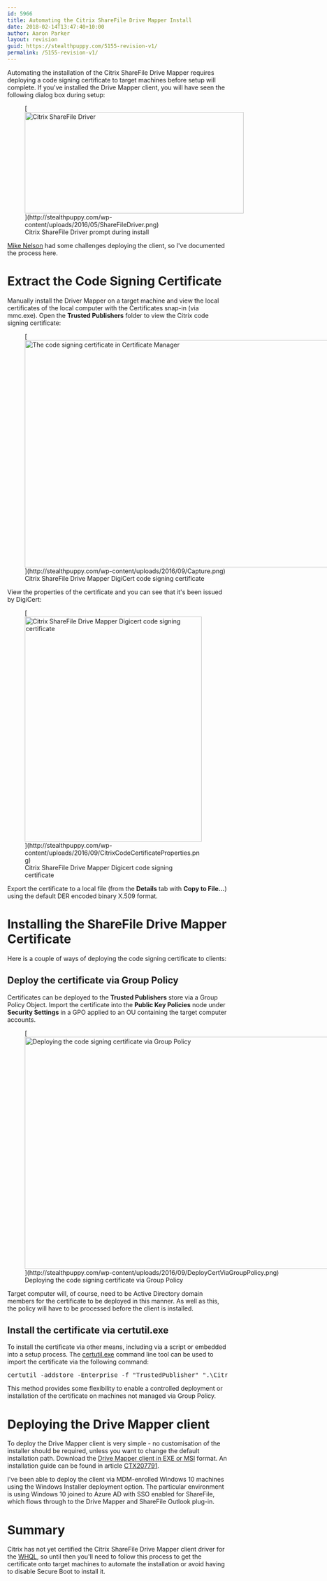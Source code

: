 ```yaml
---
id: 5966
title: Automating the Citrix ShareFile Drive Mapper Install
date: 2018-02-14T13:47:40+10:00
author: Aaron Parker
layout: revision
guid: https://stealthpuppy.com/5155-revision-v1/
permalink: /5155-revision-v1/
---
```

Automating the installation of the Citrix ShareFile Drive Mapper requires deploying a code signing certificate to target machines before setup will complete. If you've installed the Drive Mapper client, you will have seen the following dialog box during setup:

<figure id="attachment_4416" aria-describedby="caption-attachment-4416" style="width: 501px" class="wp-caption alignnone">[<img class="size-full wp-image-4416" src="http://stealthpuppy.com/wp-content/uploads/2016/05/ShareFileDriver.png" alt="Citrix ShareFile Driver" width="501" height="232" srcset="https://stealthpuppy.com/wp-content/uploads/2016/05/ShareFileDriver.png 501w, https://stealthpuppy.com/wp-content/uploads/2016/05/ShareFileDriver-150x69.png 150w, https://stealthpuppy.com/wp-content/uploads/2016/05/ShareFileDriver-300x139.png 300w" sizes="(max-width: 501px) 100vw, 501px" />](http://stealthpuppy.com/wp-content/uploads/2016/05/ShareFileDriver.png)<figcaption id="caption-attachment-4416" class="wp-caption-text">Citrix ShareFile Driver prompt during install</figcaption></figure>

[Mike Nelson](https://twitter.com/nelmedia)&nbsp;had some challenges deploying the client, so I've documented the process here.

# Extract the Code Signing Certificate

Manually install the Driver Mapper on a target machine and view the local certificates of the local computer with the Certificates snap-in (via mmc.exe). Open the **Trusted Publishers** folder to view the Citrix code signing certificate:

<figure id="attachment_5158" aria-describedby="caption-attachment-5158" style="width: 982px" class="wp-caption alignnone">[<img class="wp-image-5158 size-full" src="http://stealthpuppy.com/wp-content/uploads/2016/09/Capture.png" alt="The code signing certificate in Certificate Manager" width="982" height="520" srcset="https://stealthpuppy.com/wp-content/uploads/2016/09/Capture.png 982w, https://stealthpuppy.com/wp-content/uploads/2016/09/Capture-150x79.png 150w, https://stealthpuppy.com/wp-content/uploads/2016/09/Capture-300x159.png 300w, https://stealthpuppy.com/wp-content/uploads/2016/09/Capture-768x407.png 768w" sizes="(max-width: 982px) 100vw, 982px" />](http://stealthpuppy.com/wp-content/uploads/2016/09/Capture.png)<figcaption id="caption-attachment-5158" class="wp-caption-text">Citrix ShareFile Drive Mapper DigiCert code signing certificate</figcaption></figure>

View the properties of the certificate and you can see that it's been issued by DigiCert:

<figure id="attachment_5159" aria-describedby="caption-attachment-5159" style="width: 405px" class="wp-caption alignnone">[<img class="size-full wp-image-5159" src="http://stealthpuppy.com/wp-content/uploads/2016/09/CitrixCodeCertificateProperties.png" alt="Citrix ShareFile Drive Mapper Digicert code signing certificate" width="405" height="515" srcset="https://stealthpuppy.com/wp-content/uploads/2016/09/CitrixCodeCertificateProperties.png 405w, https://stealthpuppy.com/wp-content/uploads/2016/09/CitrixCodeCertificateProperties-118x150.png 118w, https://stealthpuppy.com/wp-content/uploads/2016/09/CitrixCodeCertificateProperties-236x300.png 236w" sizes="(max-width: 405px) 100vw, 405px" />](http://stealthpuppy.com/wp-content/uploads/2016/09/CitrixCodeCertificateProperties.png)<figcaption id="caption-attachment-5159" class="wp-caption-text">Citrix ShareFile Drive Mapper Digicert code signing certificate</figcaption></figure>

Export the certificate to a local file (from the **Details** tab with **Copy to File&#8230;**) using the default DER encoded binary X.509 format.

# Installing the ShareFile Drive Mapper Certificate

Here is&nbsp;a couple of ways of deploying the code signing certificate to clients:

## Deploy the certificate via Group Policy

Certificates can be deployed to the **Trusted Publishers** store via a Group Policy Object. Import the certificate into the **Public Key Policies** node under **Security Settings**&nbsp;in a GPO applied to an OU containing the target computer accounts.

<figure id="attachment_5160" aria-describedby="caption-attachment-5160" style="width: 1024px" class="wp-caption alignnone">[<img class="size-large wp-image-5160" src="http://stealthpuppy.com/wp-content/uploads/2016/09/DeployCertViaGroupPolicy-1024x531.png" alt="Deploying the code signing certificate via Group Policy" width="1024" height="531" srcset="https://stealthpuppy.com/wp-content/uploads/2016/09/DeployCertViaGroupPolicy-1024x531.png 1024w, https://stealthpuppy.com/wp-content/uploads/2016/09/DeployCertViaGroupPolicy-150x78.png 150w, https://stealthpuppy.com/wp-content/uploads/2016/09/DeployCertViaGroupPolicy-300x156.png 300w, https://stealthpuppy.com/wp-content/uploads/2016/09/DeployCertViaGroupPolicy-768x398.png 768w, https://stealthpuppy.com/wp-content/uploads/2016/09/DeployCertViaGroupPolicy.png 1306w" sizes="(max-width: 1024px) 100vw, 1024px" />](http://stealthpuppy.com/wp-content/uploads/2016/09/DeployCertViaGroupPolicy.png)<figcaption id="caption-attachment-5160" class="wp-caption-text">Deploying the code signing certificate via Group Policy</figcaption></figure>

Target computer will, of course, need to be Active Directory domain members for the certificate to be deployed in this manner. As well as this, the policy will have to be processed before the client is installed.

## Install the certificate via certutil.exe

To install the certificate via other means, including via a script or embedded into a setup process. The [certutil.exe](https://technet.microsoft.com/en-us/library/cc732443(v=ws.11).aspx) command line tool can be used to import the certificate via the following command:

<pre class="prettyprint lang-plain_text" data-start-line="1" data-visibility="visible" data-highlight="" data-caption="">certutil -addstore -Enterprise -f "TrustedPublisher" ".\CitrixCodeSigningCert.cer"</pre>

This method provides some flexibility to enable a controlled deployment or installation of the certificate on machines not managed via Group Policy.

# Deploying the Drive Mapper client

To deploy the Drive Mapper client is very simple - no customisation of the installer should be required, unless you want to change the default installation path. Download the [Drive Mapper client in EXE or MSI](https://www.citrix.com/downloads/sharefile/clients-and-plug-ins/sharefile-drive-mapper.html) format. An installation guide can be found in article&nbsp;[CTX207791](http://support.citrix.com/article/CTX207791).

I've been able to deploy the client via MDM-enrolled Windows 10 machines using the Windows Installer deployment option. The particular environment is using Windows 10 joined to Azure AD with SSO enabled for ShareFile, which flows through to the Drive Mapper and ShareFile Outlook plug-in.

# Summary

Citrix has not yet certified the Citrix ShareFile Drive Mapper client driver for the [WHQL](https://msdn.microsoft.com/en-us/windows/hardware/gg463010.aspx), so until then you'll need&nbsp;to follow this process to get the certificate onto target machines to automate the installation or avoid having to disable Secure Boot to install it.
